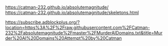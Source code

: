 https://catman-232.github.io/absolutemagnitude/ <br/>
https://catman-232.github.io/absolutemagnitude/skeletons.html <br/>

https://subscribe.adblockplus.org/?location=https%3A%2F%2Fraw.githubusercontent.com%2FCatman-232%2Fabsolutemagnitude%2Fmaster%2FMurderAIDomains.txt&title=Murder%20AI%20Domains%20Attempt%20by%20Catman
